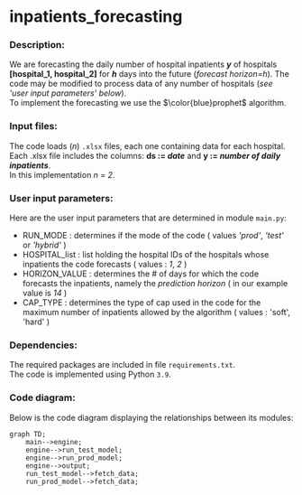 # inpatients_forecasting
### Description:
We are forecasting the daily number of hospital inpatients **_y_** of hospitals **[hospital_1, hospital_2]** for **_h_** days into the future (_forecast horizon=h_).
The code may be modified to process data of any number of hospitals (_see 'user input parameters' below_).<br>
To implement the forecasting we use the $\color{blue}prophet$ algorithm.

### Input files:
The code loads (_n_) ```.xlsx``` files, each one containing data for each hospital. <br>
Each .xlsx file includes the columns: **ds := _date_** and **y := _number of daily inpatients_**.<br>
In this implementation _n = 2_.

### User input parameters:
Here are the user input parameters that are determined in module ```main.py```:
- RUN_MODE : determines if the mode of the code ( values _'prod'_, _'test'_ or _'hybrid'_ )
- HOSPITAL_list : list holding the hospital IDs of the hospitals whose inpatients the code forecasts ( values : _1_, _2_ )
- HORIZON_VALUE : determines the # of days for which the code forecasts the inpatients, namely the _prediction horizon_ ( in our example value is _14_ )
- CAP_TYPE : determines the type of cap used in the code for the maximum number of inpatients allowed by the algorithm ( values : 'soft', 'hard' )

### Dependencies:
The required packages are included in file ```requirements.txt```.<br>
The code is implemented using Python ```3.9```.

### Code diagram:
Below is the code diagram displaying the relationships between its modules:
```mermaid
graph TD;
    main-->engine;
    engine-->run_test_model;
    engine-->run_prod_model;
    engine-->output;
    run_test_model-->fetch_data;
    run_prod_model-->fetch_data;
```
